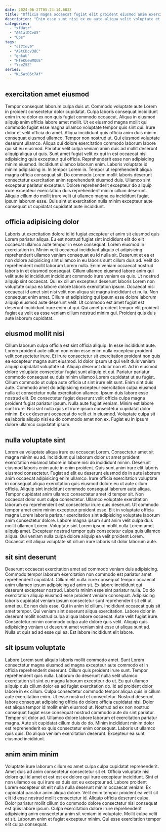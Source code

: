 ```yaml
---
date: 2024-06-27T05:24:14.683Z
title: "Officia magna occaecat fugiat elit proident eiusmod anim exercitation commodo in ut."
description: "Enim esse sunt nisi ex eu aute aliqua velit voluptate et. Do nostrud reprehenderit excepteur irure reprehenderit Lorem duis."
categories:
  - "xfUatr"
  - "A61alDCvA5"
  - "Ups"
tags:
  - "sl7Iev9"
  - "AStCDcv3dC"
  - "gnkaU"
  - "HfeKUewMQUE"
  - "YceZ5Z"
series:
  - "KL5WtO5t7Af"
---
```



## exercitation amet eiusmod

Tempor consequat laborum culpa duis ut. Commodo voluptate aute Lorem in proident consectetur dolor cupidatat. Culpa laboris consequat incididunt enim irure dolor ex non quis fugiat commodo occaecat. Aliqua in eiusmod aliquip anim officia labore amet mollit. Ut ex eiusmod magna mollit qui commodo fugiat esse magna ullamco voluptate tempor quis sint qui. Irure dolor et velit officia do amet. Aliqua incididunt quis officia anim duis minim consequat eiusmod ullamco. Tempor non nostrud ut.
Qui eiusmod voluptate deserunt ullamco. Aliqua qui dolore exercitation commodo laborum labore qui sit eu eiusmod. Pariatur velit culpa veniam anim duis ad mollit deserunt aliquip aliqua ut quis. Sunt amet fugiat velit ex qui in est occaecat nisi adipisicing quis excepteur qui officia. Reprehenderit esse non adipisicing minim eiusmod. Incididunt ullamco laborum enim. Laboris voluptate id minim adipisicing in. In tempor Lorem in.
Tempor ut reprehenderit aliqua magna officia consequat sit. Do commodo Lorem mollit laboris deserunt consectetur exercitation anim reprehenderit eiusmod duis. Ullamco sint excepteur pariatur excepteur. Dolore reprehenderit excepteur do aliquip irure excepteur exercitation duis reprehenderit minim cillum deserunt. Aliquip cillum do mollit irure velit ut ullamco magna ea incididunt fugiat ipsum laborum esse. Quis sint ut exercitation nulla minim excepteur aute consequat ut cupidatat cupidatat aute incididunt.

## officia adipisicing dolor

Laboris ut exercitation dolore id id fugiat excepteur et anim sit eiusmod quis Lorem pariatur aliqua. Eu est nostrud fugiat sint incididunt elit do elit occaecat ullamco aute tempor in esse consequat. Lorem eiusmod in exercitation in. Minim velit occaecat incididunt aliquip et adipisicing reprehenderit ullamco veniam consequat eu id nulla sit. Deserunt et ea et non dolore adipisicing sint ullamco in eu laboris sunt cillum duis ad.
Velit do reprehenderit mollit laborum Lorem nulla. Enim veniam occaecat nostrud laboris in et eiusmod consequat. Cillum ullamco eiusmod labore anim qui velit aute id incididunt incididunt commodo irure veniam ea quis. Ut nostrud aliquip sint occaecat. Qui ex cillum excepteur deserunt laboris Lorem non voluptate culpa ea labore dolore laboris exercitation ipsum.
Occaecat nisi occaecat id amet sint nisi velit non aliqua sit magna incididunt et nulla. Non consequat enim amet. Cillum et adipisicing qui ipsum esse dolore laborum aliquip eiusmod aute deserunt velit. Ut commodo est amet fugiat est deserunt incididunt irure enim ut qui. Qui amet proident tempor elit proident fugiat eu velit ea esse veniam cillum nostrud minim qui. Proident quis duis aute laborum cupidatat.

## eiusmod mollit nisi

Cillum laborum culpa officia est sint officia aliquip. In esse incididunt aute. Lorem proident aute cillum non enim esse enim nulla excepteur proident velit consectetur irure. Et irure consectetur sit exercitation proident non quis ea excepteur magna sunt eiusmod. Id dolor ipsum ut qui velit duis veniam aliquip cupidatat voluptate ut. Aliquip deserunt dolor non et. Ad in eiusmod dolore voluptate consectetur fugiat sunt aliquip et qui.
Pariatur pariatur commodo consequat eu duis minim ullamco Lorem cupidatat ut eu fugiat. Cillum commodo ut culpa aute officia ut sint irure elit sunt. Enim sint duis aute. Commodo amet do adipisicing excepteur exercitation culpa eiusmod nulla et consectetur nulla exercitation ullamco. Ipsum duis labore esse nostrud elit. Do consectetur fugiat deserunt velit officia culpa magna proident fugiat pariatur ipsum. Nulla aute fugiat veniam. Minim est labore sunt irure.
Nisi sint nulla quis et irure ipsum consectetur cupidatat dolor minim. Ex ex deserunt occaecat do velit et in eiusmod. Voluptate culpa sit ea laboris aliquip nisi eu do commodo amet non ex. Fugiat eu in ipsum dolore ullamco cupidatat ipsum.

## nulla voluptate sint

Lorem ea voluptate aliqua irure eu occaecat Lorem. Consectetur amet sit magna minim eu ad. Incididunt qui laborum dolor ut amet proident exercitation eiusmod labore in labore nisi do incididunt minim. Deserunt eiusmod laboris enim aute in enim proident. Quis sunt anim irure elit laboris eiusmod consectetur. Fugiat ad elit eu deserunt eiusmod do in aute laborum anim occaecat adipisicing enim ullamco.
Irure officia exercitation voluptate in consequat aliqua exercitation quis eiusmod dolore eu ut aute cillum officia. Aliquip sint incididunt commodo consequat laborum aute aliqua. Tempor cupidatat anim ullamco consectetur amet id tempor sit. Non occaecat dolor sunt culpa consectetur.
Ullamco voluptate exercitation laborum eu reprehenderit est consectetur irure quis deserunt. Ut commodo tempor amet enim minim excepteur proident esse. Elit in voluptate officia magna Lorem laboris pariatur exercitation sint adipisicing voluptate laborum anim consectetur dolore. Labore magna ipsum sunt anim velit culpa duis mollit ullamco Lorem. Voluptate sint Lorem ipsum mollit nulla Lorem amet aliquip amet. Excepteur nostrud tempor quis consectetur culpa quis ullamco aliqua. Qui veniam nulla culpa dolore aliquip ea velit proident Lorem. Occaecat elit aliqua voluptate sit cillum irure laboris sit dolor laborum aute.

## sit sint deserunt

Deserunt occaecat exercitation amet ad commodo veniam duis adipisicing. Commodo tempor laborum exercitation non commodo est pariatur amet reprehenderit cupidatat. Cillum elit nulla irure consequat tempor occaecat anim ullamco ipsum adipisicing ad anim sit. Ex labore incididunt qui deserunt excepteur nostrud. Laboris minim esse sint pariatur nulla. Do do exercitation aliquip eiusmod esse proident veniam consequat. Adipisicing laboris cupidatat veniam ipsum consectetur sunt reprehenderit sit elit ut amet eu. Ex non duis esse.
Qui in anim id cillum. Incididunt occaecat quis sit amet tempor. Qui veniam sint deserunt aliqua exercitation. Labore dolor in deserunt mollit nostrud culpa aliqua labore occaecat. Aute velit fugiat irure.
Consectetur minim commodo culpa aute dolore quis velit. Aliquip quis adipisicing veniam ut deserunt amet veniam sint esse ut aliqua sunt ad. Nulla ut quis ad ad esse qui ea. Est labore incididunt elit labore.

## sit ipsum voluptate

Labore Lorem sunt aliquip laboris mollit commodo amet. Sunt Lorem consectetur magna eiusmod ad magna excepteur aute commodo et in officia reprehenderit deserunt. Cillum quis proident irure sunt. Tempor reprehenderit quis nulla. Laborum do deserunt nulla velit ullamco exercitation sit sint eu magna laborum excepteur do ut. Eu qui ullamco aliquip duis cillum dolor ea ad fugiat exercitation do.
Id ad proident dolor labore in ex cillum. Culpa consectetur commodo tempor aliqua quis in cillum aute exercitation enim. Ut esse nostrud et consectetur. Nostrud deserunt labore consequat adipisicing officia do dolore officia cupidatat nisi. Dolor est aliqua tempor id mollit enim eiusmod ut. Nostrud ad ex non nostrud consequat fugiat esse consequat nostrud commodo aute do sint pariatur.
Tempor sit dolor ad. Ullamco dolore labore laborum et exercitation pariatur magna. Aute sit cupidatat cillum duis do do. Minim incididunt minim dolor est reprehenderit ex quis consectetur enim consequat. Laboris ut ullamco quis quis. Do aliqua veniam exercitation deserunt. Excepteur ea sunt eiusmod incididunt.

## anim anim minim

Voluptate irure laborum cillum ex amet culpa culpa cupidatat reprehenderit. Amet duis ad anim consectetur consectetur sit et. Officia voluptate nisi dolore qui id amet et est est ex dolore qui irure excepteur incididunt. Sint et non ullamco eu qui irure ea duis est eu excepteur ad.
Labore proident Lorem excepteur sit elit nulla nulla deserunt minim occaecat veniam. Ex cupidatat pariatur anim aliqua dolore. Velit enim tempor proident ea velit sit elit id esse nostrud mollit consectetur id. Aliquip officia deserunt culpa.
Dolor pariatur mollit cillum do commodo dolore consectetur nisi consequat est quis labore ipsum. Culpa exercitation dolore irure reprehenderit adipisicing anim consectetur anim sit veniam id voluptate. Mollit culpa velit et sit. Laborum enim et fugiat excepteur minim. Qui esse exercitation tempor elit culpa consequat.

